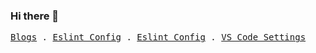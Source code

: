 ### Hi there 👋

<p>
  <samp>
    <a href="https://kaivanwong.me/posts">Blogs</a> .
    <a href="https://github.com/kaivanwong/eslint-config">Eslint Config</a> .
    <a href="https://github.com/kaivanwong/prettier-config">Eslint Config</a> .
    <a href="https://github.com/kaivanwong/vscode-settings">VS Code Settings</a>
  </samp>
</p>
